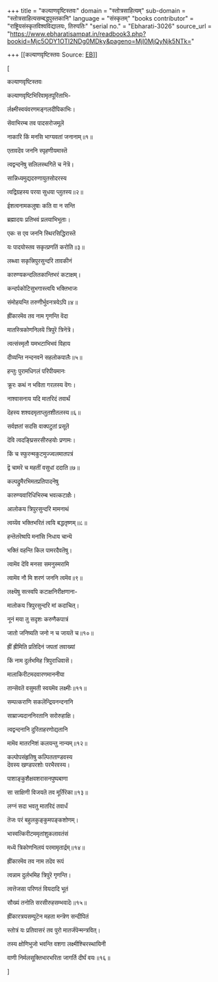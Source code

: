 +++
title = "कल्याणवृष्टिस्तवः"
domain = "स्तोत्रसाहित्यम्"
sub-domain = "स्तोत्रसाहित्यसम्बद्धपुस्तकानि"
language = "संस्कृतम्"
"books contributor" = "राष्ट्रियसंस्कृतविश्वविद्यालयः, तिरुपतिः"
"serial no." = "Ebharati-3026"
source_url = "https://www.ebharatisampat.in/readbook3.php?bookid=Mjc5ODY1OTI2NDg0MDky&pageno=MjI0MjQyNjk5NTk="

+++
[[कल्याणवृष्टिस्तवः	Source: [EB](https://www.ebharatisampat.in/readbook3.php?bookid=Mjc5ODY1OTI2NDg0MDky&pageno=MjI0MjQyNjk5NTk=)]]

\[





कल्याणवृष्टिस्तवः



कल्याणवृष्टिभिरिवामृतपूरिताभि-

र्लक्ष्मीस्वयंवरणमङ्गलदीपिकाभिः।

सॆवाभिरम्ब तव पादसरोजमूलॆ

नाकारि किं मनसि भाग्यवतां जनानाम्॥१॥

एतावदॆव जननि स्पृहणीयमास्तॆ

त्वद्वन्दनॆषु सलिलस्थगितॆ च नॆत्रॆ।

सान्निध्यमुद्यदरुणायुतसोदरस्य

त्वद्विग्रहस्य परया सुधया प्लुतस्य॥२॥

ईशत्वनामकलुषाः कति वा न सन्ति

ब्रह्मादयः प्रतिभवं प्रलयाभिभूताः।

एकः स एव जननि स्थिरसिद्धिरास्तॆ

यः पादयोस्तव सकृत्प्रणतिं करोति॥३॥

लब्ध्वा सकृत्त्रिपुरसुन्दरि तावकीनं

कारुण्यकन्दलितकान्तिभरं कटाक्षम्।

कन्दर्पकोटिसुभगास्त्वयि भक्तिभाजः

संमोहयन्ति तरुणीर्भुवनत्रयेऽपि॥४॥

ह्रींकारमॆव तव नाम गृणन्ति वॆदा

मातस्त्रिकोणनिलयॆ त्रिपुरॆ त्रिनॆत्रॆ।

त्वत्संस्मृतौ यमभटाभिभवं विहाय

दीव्यन्ति नन्दनवनॆ सहलोकपालैः॥५॥

हन्तुः पुरामधिगलं परिपीयमानः

क्रूरः कथं न भविता गरलस्य वॆगः।

नाश्वासनाय यदि मातरिदं तवार्थं

दॆहस्य शश्वदमृताप्लुतशीतलस्य॥६॥

सर्वज्ञतां सदसि वाक्पटुतां प्रसूतॆ

दॆवि त्वदङ्घ्रिसरसीरुहयोः प्रणामः।

किं च स्फुरन्मकुटमुज्ज्वलमातपत्रं

द्वॆ चामरॆ च महतीं वसुधां ददाति॥७॥

कल्पद्रुमैरभिमतप्रतिपादनॆषु

कारुण्यवारिधिभिरम्ब भवत्कटाक्षैः।

आलोकय त्रिपुरसुन्दरि मामनाथं

त्वय्यॆव भक्तिभरितं त्वयि बद्धतृष्णम्॥८॥

हन्तॆतरॆष्वपि मनांसि निधाय चान्यॆ

भक्तिं वहन्ति किल पामरदैवतॆषु।

त्वामॆव दॆवि मनसा समनुस्मरामि

त्वामॆव नौ मि शरणं जननि त्वमॆव॥९॥

लक्ष्यॆषु सत्स्वपि कटाक्षनिरीक्षणाना-

मालोकय त्रिपुरसुन्दरि मां कदाचित्।

नूनं मया तु सदृशः करुणैकपात्रं

जातो जनिष्यति जनो न च जायतॆ च॥१०॥

ह्रीं ह्रीमिति प्रतिदिनं जपतां तवाख्यां

किं नाम दुर्लभमिह त्रिपुराधिवासॆ।

मालाकिरीटमदवारणमाननीया

तान्सॆवतॆ वसुमती स्वयमॆव लक्ष्मीः॥११॥

सम्पत्कराणि सकलॆन्द्रियनन्दनानि

साम्राज्यदाननिरतानि सरोरुहाक्षि।

त्वद्वन्दनानि दुरिताहरणोद्यतानि

मामॆव मातरनिशं कलयन्तु नान्यम्॥१२॥

कल्पोपसंहृतिषु कल्पितताण्डवस्य  
दॆवस्य खण्डपरशोः परभैरवस्य।

पाशाङ्कुशैक्षवशरासनपुष्पबाणा

सा साक्षिणी विजयतॆ तव मूर्तिरॆका॥१३॥

लग्नं सदा भवतु मातरिदं तवार्धं

तॆजः परं बहुलकुङ्कुमपङ्कशोणम्।

भास्वत्किरीटममृतांशुकलावतंसं

मध्यॆ त्रिकोणनिलयं परमामृतार्द्रम्॥१४॥

ह्रींकारमॆव तव नाम तदॆव रूपं

त्वन्नाम दुर्लभमिह त्रिपुरॆ गृणन्ति।

त्वत्तॆजसा परिणतं वियदादि भूतं

सौख्यं तनोति सरसीरुहसम्भवादॆः॥१५॥

ह्रींकारत्रयसम्पुटॆन महता मन्त्रॆण सन्दीपितं

स्तोत्रं यः प्रतिवासरं तव पुरो मातर्जपॆन्मन्त्रवित्।

तस्य क्षोणिभुजो भवन्ति वशगा लक्ष्मीश्चिरस्थायिनी

वाणी निर्मलसूक्तिभारभरिता जागर्ति दीर्घं वयः॥१६॥




\]
